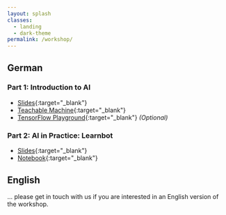 ```yaml
---
layout: splash
classes:
  - landing
  - dark-theme
permalink: /workshop/
---
```



## German

### Part 1: Introduction to AI

- [Slides](/AI-workshop/_pages/workshop_p1.html){:target="_blank"}
- [Teachable Machine](https://teachablemachine.withgoogle.com/){:target="_blank"}
- [TensorFlow Playground](https://playground.tensorflow.org/){:target="_blank"} *(Optional)* 

### Part 2: AI in Practice: Learnbot

- [Slides](/AI-workshop/_pages/workshop_p2.html){:target="_blank"}
- [Notebook](https://colab.research.google.com/drive/1T4f0TSTeZOAbnRtoOiPSuQWfJDQBRKDv?usp=sharing){:target="_blank"}

## English

... please get in touch with us if you are interested in an English version of the workshop.